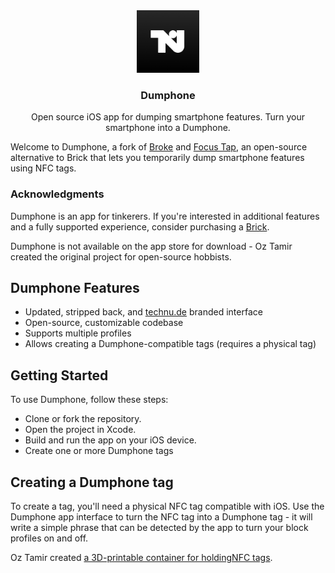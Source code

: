 <div align="center">
  <a href="https://github.com/davidsizemore/Dumphone">
    <img src="Icon.png" alt="Logo" style="height:100px; width:100px">
  </a>

  <h3 align="center">Dumphone</h3>

  <p align="center">
    Open source iOS app for dumping smartphone features. Turn your smartphone into a Dumphone.
  </p>
</div>

Welcome to Dumphone, a fork of [Broke](https://github.com/OzTamir/broke) and [Focus Tap](https://github.com/Walker123t/FocusTap), an open-source alternative to Brick that lets you temporarily dump smartphone features using NFC tags.

### Acknowledgments
Dumphone is an app for tinkerers. If you're interested in additional features and a fully supported experience,  consider purchasing a [Brick](https://getbrick.app/shop).

Dumphone is not available on the app store for download - Oz Tamir created the original project for open-source hobbists.

## Dumphone Features
* Updated, stripped back, and [technu.de](https://technu.de) branded interface
* Open-source, customizable codebase
* Supports multiple profiles
* Allows creating a Dumphone-compatible tags (requires a physical tag)

## Getting Started
To use Dumphone, follow these steps:
* Clone or fork the repository.
* Open the project in Xcode.
* Build and run the app on your iOS device.
* Create one or more Dumphone tags

## Creating a Dumphone tag
To create a tag, you'll need a physical NFC tag compatible with iOS. Use the Dumphone app interface to turn the NFC tag into a Dumphone tag - it will write a simple phrase that can be detected by the app to turn your block profiles on and off.

Oz Tamir created [a 3D-printable container for holdingNFC tags](https://www.printables.com/model/983618-broke-tag-nfc-tag-cover-with-keychain-and-magnet-h).
